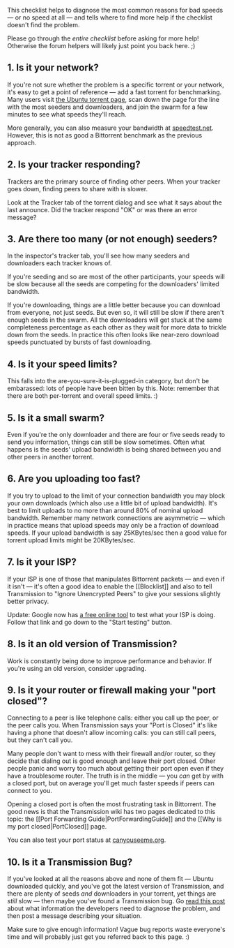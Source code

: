 This checklist helps to diagnose the most common reasons for bad speeds &mdash; or no speed at all &mdash; and tells where to find more help if the checklist doesn't find the problem.

Please go through the _entire checklist_ before asking for more help! Otherwise the forum helpers will likely just point you back here. ;)

## 1. Is it your network?

If you're not sure whether the problem is a specific torrent or your network, it's easy to get a point of reference &mdash; add a fast torrent for benchmarking. Many users visit [the Ubuntu torrent page](http://torrent.ubuntu.com:6969/), scan down the page for the line with the most seeders and downloaders, and join the swarm for a few minutes to see what speeds they'll reach.

More generally, you can also measure your bandwidth at [speedtest.net](http://www.speedtest.net/). However, this is not as good a Bittorrent benchmark as the previous approach.

## 2. Is your tracker responding?

Trackers are the primary source of finding other peers. When your tracker goes down, finding peers to share with is slower.

Look at the Tracker tab of the torrent dialog and see what it says about the last announce. Did the tracker respond "OK" or was there an error message?

## 3. Are there too many (or not enough) seeders?

In the inspector's tracker tab, you'll see how many seeders and downloaders each tracker knows of.

If you're seeding and so are most of the other participants, your speeds will be slow because all the seeds are competing for the downloaders' limited bandwidth.

If you're downloading, things are a little better because you can download from everyone, not just seeds.  But even so, it will still be slow if there aren't enough seeds in the swarm. All the downloaders will get stuck at the same completeness percentage as each other as they wait for more data to trickle down from the seeds. In practice this often looks like near-zero download speeds punctuated by bursts of fast downloading.

## 4. Is it your speed limits?

This falls into the are-you-sure-it-is-plugged-in category, but don't be embarassed: lots of people have been bitten by this. Note: remember that there are both per-torrent and overall speed limits. :)

## 5. Is it a small swarm?

Even if you're the only downloader and there are four or five seeds ready to send you information, things can still be slow sometimes. Often what happens is the seeds' upload bandwidth is being shared between you and other peers in another torrent.

## 6. Are you uploading too fast?

If you try to upload to the limit of your connection bandwidth you may block your own downloads (which also use a little bit of upload bandwidth). It's best to limit uploads to no more than around 80% of nominal upload bandwidth. Remember many network connections are asymmetric &mdash; which in practice means that upload speeds may only be a fraction of download speeds. If your upload bandwidth is say 25KBytes/sec then a good value for torrent upload limits might be 20KBytes/sec.

## 7. Is it your ISP?

If your ISP is one of those that manipulates Bittorrent packets &mdash; and even if it isn't &mdash; it's often a good idea to enable the [[Blocklist]] and also to tell Transmission to "Ignore Unencrypted Peers" to give your sessions slightly better privacy.

Update: Google now has [a free online tool](http://broadband.mpi-sws.org/transparency/bttest.php) to test what your ISP is doing. Follow that link and go down to the "Start testing" button.

## 8. Is it an old version of Transmission?

Work is constantly being done to improve performance and behavior. If you're using an old version, consider upgrading.

## 9. Is it your router or firewall making your "port closed"?

Connecting to a peer is like telephone calls: either you call up the peer, or the peer calls you. When Transmission says your "Port is Closed" it's like having a phone that doesn't allow incoming calls: you can still call peers, but they can't call you.

Many people don't want to mess with their firewall and/or router, so they decide that dialing out is good enough and leave their port closed. Other people panic and worry too much about getting their port open even if they have a troublesome router. The truth is in the middle &mdash; you _can_ get by with a closed port, but on average you'll get much faster speeds if peers can connect to you.

Opening a closed port is often the most frustrating task in Bittorrent. The good news is that the Transmission wiki has two pages dedicated to this topic: the [[Port Forwarding Guide|PortForwardingGuide]] and the [[Why is my port closed|PortClosed]] page.

You can also test your port status  at [canyouseeme.org](http://www.canyouseeme.org/).

## 10. Is it a Transmission Bug?

If you've looked at all the reasons above and none of them fit &mdash; Ubuntu downloaded quickly, and you've got the latest version of Transmission, and there are plenty of seeds _and_ downloaders in your torrent, yet things are _still_ slow &mdash; then maybe you've found a Transmission bug. Go [read this post](http://forum.transmissionbt.com/viewtopic.php?f=1&t=3274) about what information the developers need to diagnose the problem, and then post a message describing your situation.

Make sure to give enough information! Vague bug reports waste everyone's time and will probably just get you referred back to this page. :)

